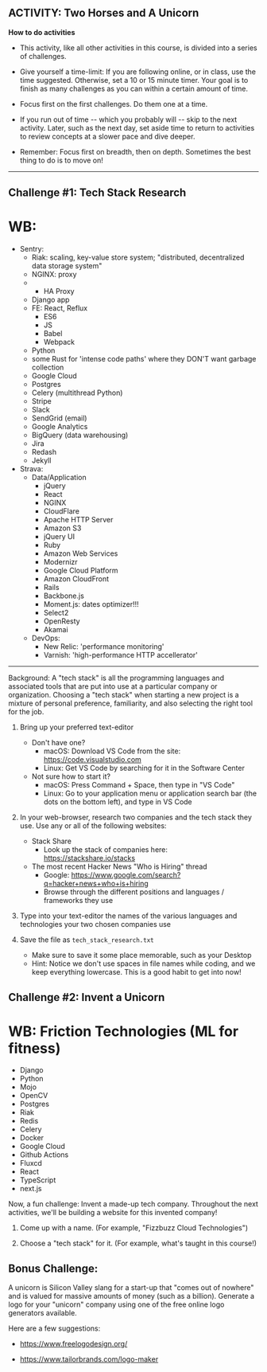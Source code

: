 ACTIVITY: Two Horses and A Unicorn
-------------------------------------

**How to do activities**

- This activity, like all other activities in this course, is divided into a
  series of challenges.

- Give yourself a time-limit: If you are following online, or in class, use the
  time suggested. Otherwise, set a 10 or 15 minute timer. Your goal is to
  finish as many challenges as you can within a certain amount of time.

- Focus first on the first challenges. Do them one at a time.

- If you run out of time -- which you probably will -- skip to the next
  activity. Later, such as the next day, set aside time to return to activities
  to review concepts at a slower pace and dive deeper.

- Remember: Focus first on breadth, then on depth. Sometimes the best thing to
  do is to move on!


-------------------------------------


Challenge #1: Tech Stack Research
---------------------------------

# WB: 
- Sentry:
  - Riak: scaling, key-value store system; "distributed, decentralized data storage system"
  - NGINX: proxy
  - + HA Proxy
  - Django app
  - FE: React, Reflux
    - ES6
    - JS
    - Babel
    - Webpack
  - Python
  - some Rust for 'intense code paths' where they DON'T want garbage collection
  - Google Cloud
  - Postgres
  - Celery (multithread Python)
  - Stripe
  - Slack
  - SendGrid (email)
  - Google Analytics
  - BigQuery (data warehousing)
  - Jira
  - Redash
  - Jekyll
- Strava:
  - Data/Application 
    - jQuery
    - React
    - NGINX
    - CloudFlare
    - Apache HTTP Server
    - Amazon S3
    - jQuery UI
    - Ruby
    - Amazon Web Services
    - Modernizr
    - Google Cloud Platform
    - Amazon CloudFront
    - Rails
    - Backbone.js
    - Moment.js: dates optimizer!!!
    - Select2
    - OpenResty
    - Akamai
  - DevOps:
    - New Relic: 'performance monitoring'
    - Varnish: 'high-performance HTTP accellerator'

****

Background: A "tech stack" is all the programming languages and associated
tools that are put into use at a particular company or organization. Choosing a
"tech stack" when starting a new project is a mixture of personal preference,
familiarity, and also selecting the right tool for the job.

1. Bring up your preferred text-editor
    - Don't have one?
        - macOS: Download VS Code from the site: https://code.visualstudio.com
        - Linux: Get VS Code by searching for it in the Software Center
    - Not sure how to start it?
        - macOS: Press Command + Space, then type in "VS Code"
        - Linux: Go to your application menu or application search bar (the
          dots on the bottom left), and type in VS Code

2. In your web-browser, research two companies and the tech stack they use. Use
any or all of the following websites:
    - Stack Share
        - Look up the stack of companies here: https://stackshare.io/stacks
    - The most recent Hacker News "Who is Hiring" thread
        - Google: https://www.google.com/search?q=hacker+news+who+is+hiring
        - Browse through the different positions and languages / frameworks
          they use

3. Type into your text-editor the names of the various languages and
technologies your two chosen companies use

3. Save the file as `tech_stack_research.txt`
    - Make sure to save it some place memorable, such as your Desktop
    - Hint: Notice we don't use spaces in file names while coding, and we keep
      everything lowercase. This is a good habit to get into now!



Challenge #2: Invent a Unicorn
---------------------------------

# WB: Friction Technologies (ML for fitness)
- Django
- Python
- Mojo
- OpenCV
- Postgres
- Riak
- Redis
- Celery
- Docker
- Google Cloud
- Github Actions
- Fluxcd
- React
- TypeScript
- next.js


Now, a fun challenge: Invent a made-up tech company.  Throughout the next
activities, we'll be building a website for this invented company!

1. Come up with a name. (For example, "Fizzbuzz Cloud Technologies")

2. Choose a "tech stack" for it. (For example, what's taught in this course!)



Bonus Challenge: 
---------------------------------

A unicorn is Silicon Valley slang for a start-up that "comes out of
nowhere" and is valued for massive amounts of money (such as a billion).
Generate a logo for your "unicorn" company using one of the free online
logo generators available.

Here are a few suggestions:

- https://www.freelogodesign.org/

- https://www.tailorbrands.com/logo-maker



